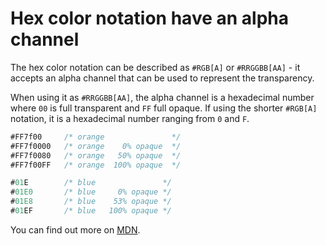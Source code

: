 # Hex color notation have an alpha channel

The hex color notation can be described as `#RGB[A]` or `#RRGGBB[AA]` - it accepts an alpha channel that can be used to represent the transparency.

When using it as `#RRGGBB[AA]`, the alpha channel is a hexadecimal number where `00` is full transparent and `FF` full opaque. If using the shorter `#RGB[A]` notation, it is a hexadecimal number ranging from `0` and `F`.

```cs
#FF7f00     /* orange               */
#FF7f0000   /* orange 	 0% opaque  */
#FF7f0080   /* orange   50% opaque  */
#FF7f00FF   /* orange  100% opaque  */

#01E        /* blue               */
#01E0       /* blue     0% opaque */
#01E8       /* blue    53% opaque */
#01EF       /* blue   100% opaque */
```

You can find out more on [MDN](https://developer.mozilla.org/en-US/docs/Web/CSS/hex-color).
